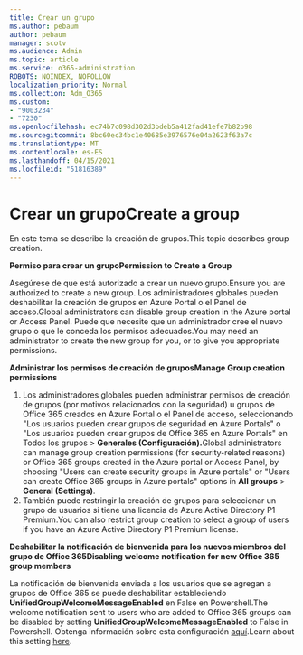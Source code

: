 ```yaml
---
title: Crear un grupo
ms.author: pebaum
author: pebaum
manager: scotv
ms.audience: Admin
ms.topic: article
ms.service: o365-administration
ROBOTS: NOINDEX, NOFOLLOW
localization_priority: Normal
ms.collection: Adm_O365
ms.custom:
- "9003234"
- "7230"
ms.openlocfilehash: ec74b7c098d302d3bdeb5a412fad41efe7b82b98
ms.sourcegitcommit: 8bc60ec34bc1e40685e3976576e04a2623f63a7c
ms.translationtype: MT
ms.contentlocale: es-ES
ms.lasthandoff: 04/15/2021
ms.locfileid: "51816389"
---
```

# <a name="create-a-group"></a><span data-ttu-id="fbdac-102">Crear un grupo</span><span class="sxs-lookup"><span data-stu-id="fbdac-102">Create a group</span></span>

<span data-ttu-id="fbdac-103">En este tema se describe la creación de grupos.</span><span class="sxs-lookup"><span data-stu-id="fbdac-103">This topic describes group creation.</span></span>

<span data-ttu-id="fbdac-104">**Permiso para crear un grupo**</span><span class="sxs-lookup"><span data-stu-id="fbdac-104">**Permission to Create a Group**</span></span>

<span data-ttu-id="fbdac-105">Asegúrese de que está autorizado a crear un nuevo grupo.</span><span class="sxs-lookup"><span data-stu-id="fbdac-105">Ensure you are authorized to create a new group.</span></span> <span data-ttu-id="fbdac-106">Los administradores globales pueden deshabilitar la creación de grupos en Azure Portal o el Panel de acceso.</span><span class="sxs-lookup"><span data-stu-id="fbdac-106">Global administrators can disable group creation in the Azure portal or Access Panel.</span></span> <span data-ttu-id="fbdac-107">Puede que necesite que un administrador cree el nuevo grupo o que le conceda los permisos adecuados.</span><span class="sxs-lookup"><span data-stu-id="fbdac-107">You may need an administrator to create the new group for you, or to give you appropriate permissions.</span></span>

<span data-ttu-id="fbdac-108">**Administrar los permisos de creación de grupos**</span><span class="sxs-lookup"><span data-stu-id="fbdac-108">**Manage Group creation permissions**</span></span>

1. <span data-ttu-id="fbdac-109">Los administradores globales pueden administrar permisos de creación de grupos (por motivos relacionados con la seguridad) u grupos de Office 365 creados en Azure Portal o el Panel de acceso, seleccionando "Los usuarios pueden crear grupos de seguridad en Azure Portals" o "Los usuarios pueden crear grupos de Office 365 en Azure Portals" en Todos los grupos  >  **Generales (Configuración).**</span><span class="sxs-lookup"><span data-stu-id="fbdac-109">Global administrators can manage group creation permissions (for security-related reasons) or Office 365 groups created in the Azure portal or Access Panel, by choosing "Users can create security groups in Azure portals" or "Users can create Office 365 groups in Azure portals" options in **All groups** > **General (Settings)**.</span></span>
2. <span data-ttu-id="fbdac-110">También puede restringir la creación de grupos para seleccionar un grupo de usuarios si tiene una licencia de Azure Active Directory P1 Premium.</span><span class="sxs-lookup"><span data-stu-id="fbdac-110">You can also restrict group creation to select a group of users if you have an Azure Active Directory P1 Premium license.</span></span>

<span data-ttu-id="fbdac-111">**Deshabilitar la notificación de bienvenida para los nuevos miembros del grupo de Office 365**</span><span class="sxs-lookup"><span data-stu-id="fbdac-111">**Disabling welcome notification for new Office 365 group members**</span></span>

<span data-ttu-id="fbdac-112">La notificación de bienvenida enviada a los usuarios que se agregan a grupos de Office 365 se puede deshabilitar estableciendo **UnifiedGroupWelcomeMessageEnabled** en False en Powershell.</span><span class="sxs-lookup"><span data-stu-id="fbdac-112">The welcome notification sent to users who are added to Office 365 groups can be disabled by setting **UnifiedGroupWelcomeMessageEnabled** to False in Powershell.</span></span> <span data-ttu-id="fbdac-113">Obtenga información sobre esta configuración [aquí](https://docs.microsoft.com/powershell/module/exchange/set-unifiedgroup?view=exchange-ps&preserve-view=true).</span><span class="sxs-lookup"><span data-stu-id="fbdac-113">Learn about this setting [here](https://docs.microsoft.com/powershell/module/exchange/set-unifiedgroup?view=exchange-ps&preserve-view=true).</span></span>

